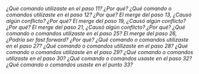 *¿Qué comando utilizaste en el paso 11? ¿Por qué?*
*¿Qué comando o comandos utilizaste en el paso 12? ¿Por qué?*
*El merge del paso 13, ¿Causó algún conflicto? ¿Por qué?*
*El merge del paso 19, ¿Causó algún conflicto? ¿Por qué?*
*El merge del paso 21, ¿Causó algún conflicto? ¿Por qué?*
*¿Qué comando o comandos utilizaste en el paso 25?*
*El merge del paso 26, ¿Podría ser fast forward? ¿Por qué?*
*¿Qué comando o comandos utilizaste en el paso 27?*
*¿Qué comando o comandos utilizaste en el paso 28?*
*¿Qué comando o comandos utilizaste en el paso 29?*
*¿Qué comando o comandos utilizaste en el paso 30?*
*¿Qué comando o comandos usaste en el paso 32?*
*¿Qué comando o comandos usaste en el punto 33?*
